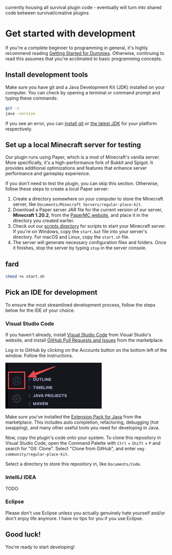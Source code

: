 currently housing all survival plugin code - eventually will turn into shared code between survival/creative plugins

# Get started with development

If you're a complete beginner to programming in general, it's highly recommend reading [Getting Started for Dummies](NOOB.md). Otherwise, continuing to read this assumes that you're acclimated to basic programming concepts.

## Install development tools

Make sure you have git and a Java Development Kit (JDK) installed on your computer. You can check by opening a terminal or command prompt and typing these commands:
```sh
git -v
java -version
```
If you see an error, you can [install git](https://www.git-scm.com/downloads) or [the latest JDK](https://www.oracle.com/java/technologies/downloads/) for your platform respectively.

## Set up a local Minecraft server for testing

Our plugin runs using Paper, which is a mod of Minecraft's vanilla server. More specifically, it's a high-performance fork of Bukkit and Spigot. It provides additional optimizations and features that enhance server performance and gameplay experience.

If you don't need to test the plugin, you can skip this section. Otherwise, follow these steps to create a local Paper server:

1. Create a directory somewhere on your computer to store the Minecraft server, like `Documents/Minecraft Servers/regular-place-kit`.
2. Download a Paper server JAR file for the current version of our server, **Minecraft 1.20.2**, from the [PaperMC website](https://papermc.io/downloads/all), and place it in the directory you created earlier.
3. Check out our [scripts directory](scripts/) for scripts to start your Minecraft server. If you're on Windows, copy the `start.bat` file into your server's directory. For macOS and Linux, copy the `start.sh` file.
4. The server will generate necessary configuration files and folders. Once it finishes, stop the server by typing `stop` in the server console.
## fard
```sh
chmod +x start.sh
```

## Pick an IDE for development

To ensure the most streamlined development process, follow the steps below for the IDE of your choice.

### Visual Studio Code

If you haven't already, install [Visual Studio Code](https://code.visualstudio.com/) from Visual Studio's website, and install [GitHub Pull Requests and Issues](https://marketplace.visualstudio.com/items?itemName=GitHub.vscode-pull-request-github) from the marketplace.

Log in to GitHub by clicking on the Accounts button on the bottom left of the window. Follow the instructions.

<img src="assets/accounts.png" width="300"/>

Make sure you've installed the [Extension Pack for Java](https://marketplace.visualstudio.com/items?itemName=vscjava.vscode-java-pack) from the marketplace. This includes auto completion, refactoring, debugging (hot swapping), and many other useful tools you need for developing in Java.

Now, copy the plugin's code onto your system. To clone this repository in Visual Studio Code, open the Command Palette with `Ctrl` + `Shift` + `P` and search for "Git: Clone". Select "Clone from GitHub", and enter `omg-community/regular-place-kit`.

Select a directory to store this repository in, like `Documents/Code`.



### IntelliJ IDEA

TODO

### Eclipse

Please don't use Eclipse unless you actually genuinely hate yourself and/or don't enjoy life anymore. I have no tips for you if you use Eclipse.

## Good luck!

You're ready to start developing!
